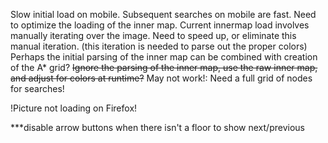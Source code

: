 Slow initial load on mobile. Subsequent searches on mobile are fast. Need to optimize the loading of the inner map. Current innermap load involves manually iterating over the image. Need to speed up, or eliminate this manual iteration. (this iteration is needed to parse out the proper colors)
Perhaps the initial parsing of the inner map can be combined with creation of the A\* grid?
~~Ignore the parsing of the inner map, use the raw inner map, and adjust for colors at runtime?~~ May not work!: Need a full grid of nodes for searches!

!Picture not loading on Firefox!

\*\*\*disable arrow buttons when there isn't a floor to show next/previous
